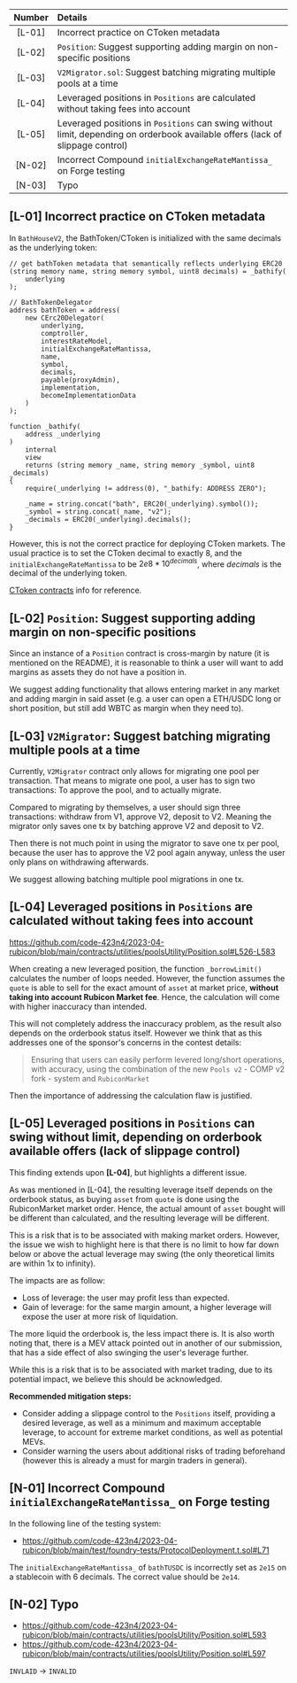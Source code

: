 | Number |Details|
|:--:|:-------|
|[L-01]| Incorrect practice on CToken metadata |
|[L-02]| `Position`: Suggest supporting adding margin on non-specific positions |
|[L-03]| `V2Migrator.sol`: Suggest batching migrating multiple pools at a time |
|[L-04]| Leveraged positions in `Positions` are calculated without taking fees into account |
|[L-05]| Leveraged positions in `Positions` can swing without limit, depending on orderbook available offers (lack of slippage control) |
|[N-02]| Incorrect Compound `initialExchangeRateMantissa_` on Forge testing |
|[N-03]| Typo |

## [L-01] Incorrect practice on CToken metadata

In `BathHouseV2`, the BathToken/CToken is initialized with the same decimals as the underlying token:
```solidity
// get bathToken metadata that semantically reflects underlying ERC20
(string memory name, string memory symbol, uint8 decimals) = _bathify(
    underlying
);

// BathTokenDelegator
address bathToken = address(
    new CErc20Delegator(
        underlying,
        comptroller,
        interestRateModel,
        initialExchangeRateMantissa,
        name,
        symbol,
        decimals,
        payable(proxyAdmin),
        implementation,
        becomeImplementationData
    )
);
```

```solidity
function _bathify(
    address _underlying
)
    internal
    view
    returns (string memory _name, string memory _symbol, uint8 _decimals)
{
    require(_underlying != address(0), "_bathify: ADDRESS ZERO");

    _name = string.concat("bath", ERC20(_underlying).symbol());
    _symbol = string.concat(_name, "v2");
    _decimals = ERC20(_underlying).decimals();
}
```

However, this is not the correct practice for deploying CToken markets. The usual practice is to set the CToken decimal to exactly $8$, and the `initialExchangeRateMantissa` to be $2e8 * 10^{decimals}$, where $decimals$ is the decimal of the underlying token. 

[CToken contracts](https://docs.compound.finance/v2/) info for reference.

## [L-02] `Position`: Suggest supporting adding margin on non-specific positions

Since an instance of a `Position` contract is cross-margin by nature (it is mentioned on the README), it is reasonable to think a user will want to add margins as assets they do not have a position in. 

We suggest adding functionality that allows entering market in any market and adding margin in said asset (e.g. a user can open a ETH/USDC long or short position, but still add WBTC as margin when they need to).

## [L-03] `V2Migrator`: Suggest batching migrating multiple pools at a time

Currently, `V2Migrator` contract only allows for migrating one pool per transaction. That means to migrate one pool, a user has to sign two transactions: To approve the pool, and to actually migrate.

Compared to migrating by themselves, a user should sign three transactions: withdraw from V1, approve V2, deposit to V2. Meaning the migrator only saves one tx by batching approve V2 and deposit to V2.

Then there is not much point in using the migrator to save one tx per pool, because the user has to approve the V2 pool again anyway, unless the user only plans on withdrawing afterwards.

We suggest allowing batching multiple pool migrations in one tx.

## [L-04] Leveraged positions in `Positions` are calculated without taking fees into account

https://github.com/code-423n4/2023-04-rubicon/blob/main/contracts/utilities/poolsUtility/Position.sol#L526-L583

When creating a new leveraged position, the function `_borrowLimit()` calculates the number of loops needed. However, the function assumes the `quote` is able to sell for the exact amount of `asset` at market price, **without taking into account Rubicon Market fee**. Hence, the calculation will come with higher inaccuracy than intended.

This will not completely address the inaccuracy problem, as the result also depends on the orderbook status itself. However we think that as this addresses one of the sponsor's concerns in the contest details:

> Ensuring that users can easily perform levered long/short operations, with accuracy, using the combination of the new `Pools v2` - COMP v2 fork - system and `RubiconMarket`

Then the importance of addressing the calculation flaw is justified.

## [L-05] Leveraged positions in `Positions` can swing without limit, depending on orderbook available offers (lack of slippage control)

This finding extends upon **[L-04]**, but highlights a different issue.

As was mentioned in [L-04], the resulting leverage itself depends on the orderbook status, as buying `asset` from `quote` is done using the RubiconMarket market order. Hence, the actual amount of `asset` bought will be different than calculated, and the resulting leverage will be different.

This is a risk that is to be associated with making market orders. However, the issue we wish to highlight here is that there is no limit to how far down below or above the actual leverage may swing (the only theoretical limits are within 1x to infinity).

The impacts are as follow:
- Loss of leverage: the user may profit less than expected.
- Gain of leverage: for the same margin amount, a higher leverage will expose the user at more risk of liquidation.

The more liquid the orderbook is, the less impact there is. It is also worth noting that, there is a MEV attack pointed out in another of our submission, that has a side effect of also swinging the user's leverage further.

While this is a risk that is to be associated with market trading, due to its potential impact, we believe this should be acknowledged.

**Recommended mitigation steps:**
- Consider adding a slippage control to the `Positions` itself, providing a desired leverage, as well as a minimum and maximum acceptable leverage, to account for extreme market conditions, as well as potential MEVs.
- Consider warning the users about additional risks of trading beforehand (however this is already a must for margin traders in general).

## [N-01] Incorrect Compound `initialExchangeRateMantissa_` on Forge testing

In the following line of the testing system:

- https://github.com/code-423n4/2023-04-rubicon/blob/main/test/foundry-tests/ProtocolDeployment.t.sol#L71

The `initialExchangeRateMantissa_` of `bathTUSDC` is incorrectly set as `2e15` on a stablecoin with $6$ decimals. The correct value should be `2e14`.

## [N-02] Typo

- https://github.com/code-423n4/2023-04-rubicon/blob/main/contracts/utilities/poolsUtility/Position.sol#L593
- https://github.com/code-423n4/2023-04-rubicon/blob/main/contracts/utilities/poolsUtility/Position.sol#L597

`INVLAID` $\rightarrow$ `INVALID`

